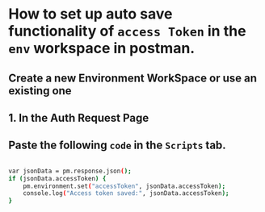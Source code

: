 # How to set up auto save functionality of `access Token` in the `env` workspace in postman. 

## Create a new Environment WorkSpace or use an existing one 

## 1. In the Auth Request Page 
## Paste the following `code` in the `Scripts` tab. 

```bash

var jsonData = pm.response.json();
if (jsonData.accessToken) {
    pm.environment.set("accessToken", jsonData.accessToken);
    console.log("Access token saved:", jsonData.accessToken);
}

```